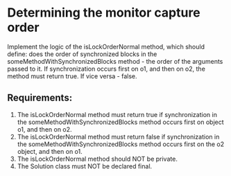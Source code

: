 # Determining the monitor capture order

Implement the logic of the isLockOrderNormal method, which should define:
does the order of synchronized blocks in the someMethodWithSynchronizedBlocks method -
the order of the arguments passed to it.
If synchronization occurs first on o1, and then on o2, the method must return true.
If vice versa - false.


## Requirements:
1. The isLockOrderNormal method must return true if synchronization in the someMethodWithSynchronizedBlocks 
	method occurs first on object o1, and then on o2.
2. The isLockOrderNormal method must return false if synchronization in the someMethodWithSynchronizedBlocks 
	method occurs first on the o2 object, and then on o1.
3. The isLockOrderNormal method should NOT be private.
4. The Solution class must NOT be declared final.